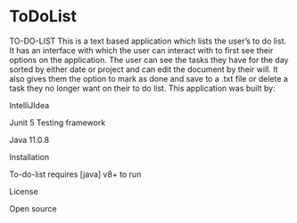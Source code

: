 # ToDoList
TO-DO-LIST
This is a text based application which lists the user’s to do list. It has an interface with which the user can interact with to first see their options on the application. The user can see the tasks they have for the day sorted by either date or project and can edit the document by their will. It also gives them the option to mark as done and save to a .txt file or delete a task they no longer want on their to do list. This application was built by:


IntelliJIdea

Junit 5 Testing framework

Java 11.0.8

Installation

To-do-list requires [java] v8+ to run

License

Open source
